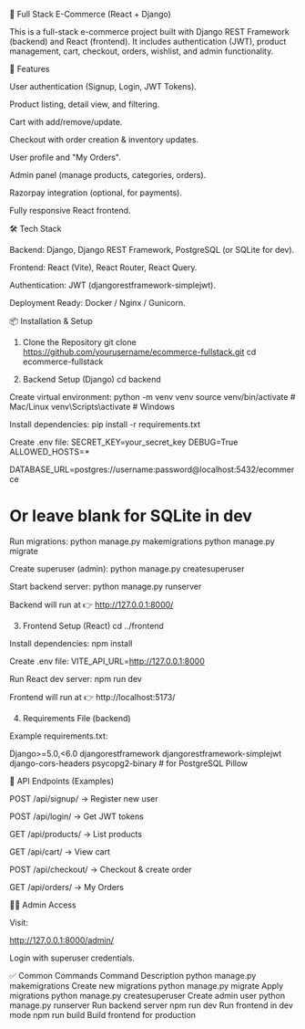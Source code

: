 🛒 Full Stack E-Commerce (React + Django)

This is a full-stack e-commerce project built with Django REST Framework (backend) and React (frontend).
It includes authentication (JWT), product management, cart, checkout, orders, wishlist, and admin functionality.

🚀 Features

User authentication (Signup, Login, JWT Tokens).

Product listing, detail view, and filtering.

Cart with add/remove/update.

Checkout with order creation & inventory updates.

User profile and "My Orders".

Admin panel (manage products, categories, orders).

Razorpay integration (optional, for payments).

Fully responsive React frontend.

🛠️ Tech Stack

Backend: Django, Django REST Framework, PostgreSQL (or SQLite for dev).

Frontend: React (Vite), React Router, React Query.

Authentication: JWT (djangorestframework-simplejwt).

Deployment Ready: Docker / Nginx / Gunicorn.

📦 Installation & Setup
1. Clone the Repository
git clone https://github.com/yourusername/ecommerce-fullstack.git
cd ecommerce-fullstack

2. Backend Setup (Django)
cd backend

Create virtual environment:
python -m venv venv
source venv/bin/activate   # Mac/Linux
venv\Scripts\activate      # Windows

Install dependencies:
pip install -r requirements.txt

Create .env file:
SECRET_KEY=your_secret_key
DEBUG=True
ALLOWED_HOSTS=*

DATABASE_URL=postgres://username:password@localhost:5432/ecommerce
# Or leave blank for SQLite in dev

Run migrations:
python manage.py makemigrations
python manage.py migrate

Create superuser (admin):
python manage.py createsuperuser

Start backend server:
python manage.py runserver


Backend will run at 👉 http://127.0.0.1:8000/

3. Frontend Setup (React)
cd ../frontend

Install dependencies:
npm install

Create .env file:
VITE_API_URL=http://127.0.0.1:8000

Run React dev server:
npm run dev


Frontend will run at 👉 http://localhost:5173/

4. Requirements File (backend)

Example requirements.txt:

Django>=5.0,<6.0
djangorestframework
djangorestframework-simplejwt
django-cors-headers
psycopg2-binary   # for PostgreSQL
Pillow

🔑 API Endpoints (Examples)

POST /api/signup/ → Register new user

POST /api/login/ → Get JWT tokens

GET /api/products/ → List products

GET /api/cart/ → View cart

POST /api/checkout/ → Checkout & create order

GET /api/orders/ → My Orders

🧑‍💻 Admin Access

Visit:

http://127.0.0.1:8000/admin/


Login with superuser credentials.

✅ Common Commands
Command	Description
python manage.py makemigrations	Create new migrations
python manage.py migrate	Apply migrations
python manage.py createsuperuser	Create admin user
python manage.py runserver	Run backend server
npm run dev	Run frontend in dev mode
npm run build	Build frontend for production
